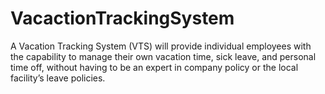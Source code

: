 # VacactionTrackingSystem
A Vacation Tracking System (VTS) will provide individual employees with the capability to manage their own vacation time, sick leave, and personal time off, without having to be an expert in company policy or the local facility’s leave policies.
